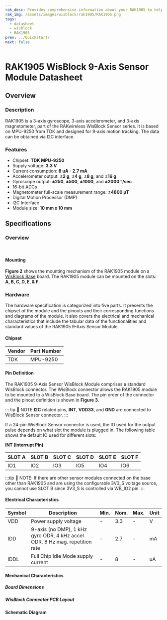 ```yaml
---
rak_desc: Provides comprehensive information about your RAK1905 to help you use it. This information includes technical specifications, characteristics, and requirements, and it also discusses the device components.
rak_img: /assets/images/wisblock/rak1905/RAK1905.png
tags:
  - datasheet
  - wisblock
  - RAK1905
prev: ../Quickstart/
next: false
---
```


# RAK1905 WisBlock 9-Axis Sensor Module Datasheet

## Overview


### Description

RAK1905 is a 3-axis gyroscope, 3-axis accelerometer, and 3-axis magnetometer, part of the RAKwireless WisBlock Sensor series. It is based on MPU-9250 from TDK and designed for 9-axis motion tracking. The data can be obtained via I2C interface.

### Features

- Chipset: **TDK MPU-9250**
- Supply voltage: **3.3&nbsp;V**
- Current consumption: **8&nbsp;uA - 2.7&nbsp;mA**
- Accelerometer output: **±2&nbsp;g**, **±4&nbsp;g**, **±8&nbsp;g**, and **±16&nbsp;g**
- Gyroscope output: **±250**, **±500**, **±1000**, and **±2000&nbsp;°/sec**
- 16-bit ADCs
- Magnetometer full-scale measurement range: **±4800&nbsp;µT**
- Digital Motion Processor (DMP)
- I2C Interface
- Module size: **10&nbsp;mm x 10&nbsp;mm**

## Specifications

### Overview

<br>

 <rk-img
  src="/assets/images/wisblock/rak1905/datasheet/rak1905-overview.png"
  width="35%"
  caption="RAK1905 WisBlock 9-Axis Sensor Module top and bottom view"
/>



#### Mounting

**Figure 2** shows the mounting mechanism of the RAK1905 module on a [WisBlock Base](https://docs.rakwireless.com/Product-Categories/WisBlock/#wisblock-base) board. The RAK1905 module can be mounted on the slots: **A, B, C, D, E, & F**.

 <rk-img
  src="/assets/images/wisblock/rak1905/datasheet/rak1905-mounting.png"
  width="50%"
  caption="RAK1905 WisBlock 9-Axis Module mounting"
/>

### Hardware

The hardware specification is categorized into five parts. It presents the chipset of the module and the pinouts and their corresponding functions and diagrams of the module. It also covers the electrical and mechanical characteristics that include the tabular data of the functionalities and standard values of the RAK1905 9-Axis Sensor Module.

#### Chipset

| Vendor | Part Number |
| ------ | ----------- |
| TDK    | MPU-9250    |

#### Pin Definition

The RAK1905 9-Axis Sensor WisBlock Module comprises a standard WisBlock connector. The WisBlock connector allows the RAK1905 module to be mounted to a WisBlock Base board. The pin order of the connector and the pinout definition is shown in **Figure 3**.

 <rk-img
  src="/assets/images/wisblock/rak1905/datasheet/rak1905-pinout.png"
  width="60%"
  caption="RAK1905 WisBlock 9-Axis Sensor Module pinout"
/>

::: tip 📝 NOTE
**I2C** related pins, **INT**, **VDD33**, and **GND** are connected to WisBlock Sensor connector.
:::

If a 24-pin WisBlock Sensor connector is used, the IO used for the output pulse depends on what slot the module is plugged in. The following table shows the default IO used for different slots:

**INT (Interrupt Pin)**

| SLOT A | SLOT B | SLOT C | SLOT D | SLOT E | SLOT F |
| ------ | ------ | ------ | ------ | ------ | ------ |
| IO1    | IO2    | IO3    | IO5    | IO4    | IO6    |

:::tip 📝 NOTE:
If there are other sensor modules connected on the base other than RAK1905 and are using the configurable 3V3_S voltage source, you cannot use SLOT B since 3V3_S is controlled via WB_IO2 pin.
:::

#### Electrical Characteristics

| Symbol | Description                                                                                | Min. | Nom. | Max. | Unit |
| ------ | ------------------------------------------------------------------------------------------ | ---- | ---- | ---- | ---- |
| VDD    | Power supply voltage                                                                       | -    | 3.3  | -    | V    |
| IDD    | 9-axis (no DMP), 1&nbsp;kHz gyro ODR, 4&nbsp;kHz accel ODR, 8&nbsp;Hz mag. repetition rate | -    | 2.7  | -    | mA   |
| IDDL   | Full Chip Idle Mode supply current                                                         | -    | 8    | -    | uA   |

#### Mechanical Characteristics

##### Board Dimensions

 <rk-img
  src="/assets/images/wisblock/rak1905/datasheet/mech-dimension.png"
  width="60%"
  caption="RAK1905 WisBlock 9-Axis Module mechanical drawing"
/>

##### WisBlock Connector PCB Layout

 <rk-img
  src="/assets/images/wisblock/rak1905/datasheet/pcb-footprint.png"
  width="100%"
  caption="WisBlock Connector PCB footprint and recommendations"
/>

#### Schematic Diagram

<rk-img
  src="/assets/images/wisblock/rak1905/datasheet/rak1905-schematic.png"
  width="100%"
  caption="RAK1905 WisBlock 9-Axis Sensor Module schematic diagram"
/>

